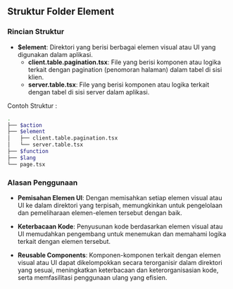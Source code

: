 ## Struktur Folder Element

### Rincian Struktur
- **$element**: Direktori yang berisi berbagai elemen visual atau UI yang digunakan dalam aplikasi.
    - **client.table.pagination.tsx**: File yang berisi komponen atau logika terkait dengan pagination (penomoran halaman) dalam tabel di sisi klien.
    - **server.table.tsx**: File yang berisi komponen atau logika terkait dengan tabel di sisi server dalam aplikasi.

Contoh Struktur :    
```sh
.
├── $action
├── $element
│   ├── client.table.pagination.tsx
│   └── server.table.tsx
├── $function
├── $lang
└── page.tsx
```

### Alasan Penggunaan
- **Pemisahan Elemen UI**: Dengan memisahkan setiap elemen visual atau UI ke dalam direktori yang terpisah, memungkinkan untuk pengelolaan dan pemeliharaan elemen-elemen tersebut dengan baik.

- **Keterbacaan Kode**: Penyusunan kode berdasarkan elemen visual atau UI memudahkan pengembang untuk menemukan dan memahami logika terkait dengan elemen tersebut.

- **Reusable Components**: Komponen-komponen terkait dengan elemen visual atau UI dapat dikelompokkan secara terorganisir dalam direktori yang sesuai, meningkatkan keterbacaan dan keterorganisasian kode, serta memfasilitasi penggunaan ulang yang efisien.